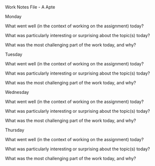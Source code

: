 Work Notes File - A Apte

Monday

What went well (in the context of working on the assignment) today?

What was particularly interesting or surprising about the topic(s) today?

What was the most challenging part of the work today, and why?

Tuesday

What went well (in the context of working on the assignment) today?

What was particularly interesting or surprising about the topic(s) today?

What was the most challenging part of the work today, and why?

Wednesday

What went well (in the context of working on the assignment) today?

What was particularly interesting or surprising about the topic(s) today?

What was the most challenging part of the work today, and why?

Thursday

What went well (in the context of working on the assignment) today?

What was particularly interesting or surprising about the topic(s) today?

What was the most challenging part of the work today, and why?
